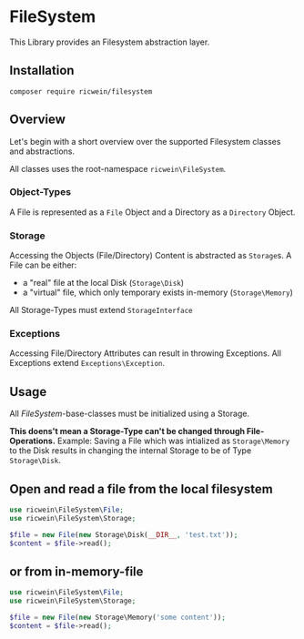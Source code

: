 # FileSystem

This Library provides an Filesystem abstraction layer.

## Installation

```shell
composer require ricwein/filesystem
```

## Overview

Let's begin with a short overview over the supported Filesystem classes and abstractions.

All classes uses the root-namespace `ricwein\FileSystem`.

### Object-Types

A File is represented as a `File` Object and a Directory as a `Directory` Object.

### Storage

Accessing the Objects (File/Directory) Content is abstracted as `Storage`s. A File can be either:

- a "real" file at the local Disk (`Storage\Disk`)
- a "virtual" file, which only temporary exists in-memory (`Storage\Memory`)

All Storage-Types must extend `StorageInterface`

### Exceptions

Accessing File/Directory Attributes can result in throwing Exceptions. All Exceptions extend `Exceptions\Exception`.


## Usage

All *FileSystem*-base-classes must be initialized using a Storage.

**This doens't mean a Storage-Type can't be changed through File-Operations.**
Example: Saving a File which was intialized as `Storage\Memory` to the Disk results in changing the internal Storage to be of Type `Storage\Disk`.

## Open and read a file from the local filesystem

```php
use ricwein\FileSystem\File;
use ricwein\FileSystem\Storage;

$file = new File(new Storage\Disk(__DIR__, 'test.txt'));
$content = $file->read();
```

## or from in-memory-file

```php
use ricwein\FileSystem\File;
use ricwein\FileSystem\Storage;

$file = new File(new Storage\Memory('some content'));
$content = $file->read();
```
